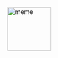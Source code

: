 <img src="https://github.com/user-attachments/assets/019dcb0a-46a1-4c7f-834a-96f45d1346d2" alt="meme" width="100">
